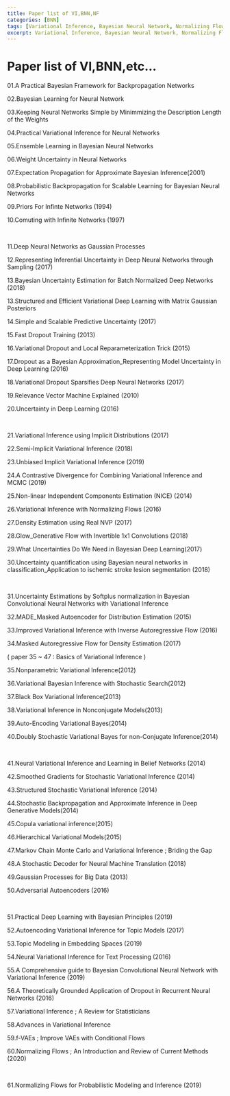 ```yaml
---
title: Paper list of VI,BNN,NF
categories: [BNN]
tags: [Variational Inference, Bayesian Neural Network, Normalizing Flows]
excerpt: Variational Inference, Bayesian Neural Network, Normalizing Flows
---
```


# Paper list of VI,BNN,etc...

01.A Practical Bayesian Framework for Backpropagation Networks

02.Bayesian Learning for Neural Network

03.Keeping Neural Networks Simple by Minimmizing the Description Length of the Weights

04.Practical Variational Inference for Neural Networks

05.Ensemble Learning in Bayesian Neural Networks

06.Weight Uncertainty in Neural Networks

07.Expectation Propagation for Approximate Bayesian Inference(2001)

08.Probabilistic Backpropagation for Scalable Learning for Bayesian Neural Networks

09.Priors For Infinte Networks (1994)

10.Comuting with Infinite Networks (1997)

<br>

11.Deep Neural Networks as Gaussian Processes

12.Representing Inferential Uncertainty in Deep Neural Networks through Sampling (2017)

13.Bayesian Uncertainty Estimation for Batch Normalized Deep Networks (2018)

13.Structured and Efficient Variational Deep Learning with Matrix Gaussian Posteriors

14.Simple and Scalable Predictive Uncertainty (2017)

15.Fast Dropout Training (2013)

16.Variational Dropout and Local Reparameterization Trick (2015)

17.Dropout as a Bayesian Approximation_Representing Model Uncertainty in Deep Learning (2016)

18.Variational Dropout Sparsifies Deep Neural Networks (2017)

19.Relevance Vector Machine Explained (2010)

20.Uncertainty in Deep Learning (2016)

<br>

21.Variational Inference using Implicit Distributions (2017)

22.Semi-Implicit Variational Inference (2018)

23.Unbiased Implicit Variational Inference (2019)

24.A Contrastive Divergence for Combining Variational Inference and MCMC (2019)

25.Non-linear Independent Components Estimation (NICE) (2014)

26.Variational Inference with Normalizing Flows (2016)

27.Density Estimation using Real NVP (2017)

28.Glow_Generative Flow with Invertible 1x1 Convolutions (2018)

29.What Uncertainties Do We Need in Bayesian Deep Learning(2017)

30.Uncertainty quantification using Bayesian neural networks in classification_Application to ischemic stroke lesion segmentation (2018)

<br>

31.Uncertainty Estimations by Softplus normalization in Bayesian Convolutional Neural Networks with Variational Inference

32.MADE_Masked Autoencoder for Distribution Estimation (2015)

33.Improved Variational Inference with Inverse Autoregressive Flow (2016)

34.Masked Autoregressive Flow for Density Estimation (2017)

( paper 35 ~ 47 : Basics of Variational Inference )

35.Nonparametric Variational Inference(2012)

36.Variational Bayesian Inference with Stochastic Search(2012)

37.Black Box Variational Inference(2013)

38.Variational Inference in Nonconjugate Models(2013)

39.Auto-Encoding Variational Bayes(2014)

40.Doubly Stochastic Variational Bayes for non-Conjugate Inference(2014)

<br>

41.Neural Variational Inference and Learning in Belief Networks (2014)

42.Smoothed Gradients for Stochastic Variational Inference (2014)

43.Structured Stochastic Variational Inference (2014)

44.Stochastic Backpropagation and Approximate Inference in Deep Generative Models(2014)

45.Copula variational inference(2015)

46.Hierarchical Variational Models(2015)

47.Markov Chain Monte Carlo and Variational Inference ; Briding the Gap

48.A Stochastic Decoder for Neural Machine Translation (2018)

49.Gaussian Processes for Big Data (2013)

50.Adversarial Autoencoders (2016)

<br>

51.Practical Deep Learning with Bayesian Principles (2019)

52.Autoencoding Variational Inference for Topic Models (2017)

53.Topic Modeling in Embedding Spaces (2019)

54.Neural Variational Inference for Text Processing (2016)

55.A Comprehensive guide to Bayesian Convolutional Neural Network with Variational Inference (2019)

56.A Theoretically Grounded Application of Dropout in Recurrent Neural Networks (2016)

57.Variational Inference ; A Review for Statisticians

58.Advances in Variational Inference

59.f-VAEs ; Improve VAEs with Conditional Flows

60.Normalizing Flows ; An Introduction and Review of Current Methods (2020)

<br>

61.Normalizing Flows for Probabilistic Modeling and Inference (2019)